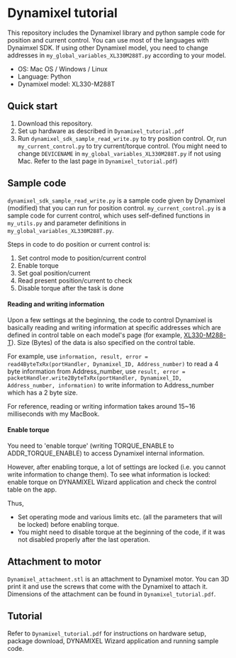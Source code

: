 # Dynamixel tutorial

This repository includes the Dynamixel library and python sample code for position and current control.
You can use most of the languages with Dynaimxel SDK. If using other Dynamixel model, you need to change addresses in `my_global_variables_XL330M288T.py` according to your model.

- OS: Mac OS / Windows / Linux
- Language: Python
- Dynamixel model: XL330-M288T 

## Quick start
1. Download this repository.
2. Set up hardware as described in `Dynamixel_tutorial.pdf`
3. Run `dynamixel_sdk_sample_read_write.py` to try position control. Or, run `my_current_control.py` to try current/torque control. 
    (You might need to change `DEVICENAME` in `my_global_variables_XL330M288T.py` if not using Mac. Refer to the last page in `Dynamixel_tutorial.pdf`)

## Sample code
`dynamixel_sdk_sample_read_write.py` is a sample code given by Dynamixel (modified) that you can run for position control.
`my_current_control.py` is a sample code for current control, which uses self-defined functions in `my_utils.py` and parameter definitions in `my_global_variables_XL330M288T.py`.

Steps in code to do position or current control is:
1. Set control mode to position/current control
2. Enable torque
3. Set goal position/current
4. Read present position/current to check
5. Disable torque after the task is done

#### Reading and writing information

Upon a few settings at the beginning, the code to control Dynamixel is basically reading and writing information at specific addresses which are defined in control table on each model's page (for example, [XL330-M288-T](https://emanual.robotis.com/docs/en/dxl/x/xl330-m288/#control-table-description)).
Size (Bytes) of the data is also specified on the control table. 

For example, use `information, result, error = read4ByteTxRx(portHandler, Dynamixel_ID, Address_number)` to read a 4 byte information from Address_number, use `result, error = packetHandler.write2ByteTxRx(portHandler, Dynamixel_ID, Address_number, information)` to write information to Address_number which has a 2 byte size.

For reference, reading or writing information takes around 15~16 milliseconds with my MacBook.

#### Enable torque

You need to 'enable torque' (writing TORQUE_ENABLE to ADDR_TORQUE_ENABLE) to access Dynamixel internal information.

However, after enabling torque, a lot of settings are locked (i.e. you cannot write information to change them). To see what information is locked: enable torque on DYNAMIXEL Wizard application and check the control table on the app.

Thus,
- Set operating mode and various limits etc. (all the parameters that will be locked) before enabling torque.
- You might need to disable torque at the beginning of the code, if it was not disabled properly after the last operation.

## Attachment to motor

`Dynamixel_attachment.stl` is an attachment to Dynamixel motor. You can 3D print it and use the screws that come with the Dynamixel to attach it. Dimensions of the attachment can be found in `Dynamixel_tutorial.pdf`.

## Tutorial

Refer to `Dynamixel_tutorial.pdf` for instructions on hardware setup, package download, DYNAMIXEL Wizard application and running sample code.
